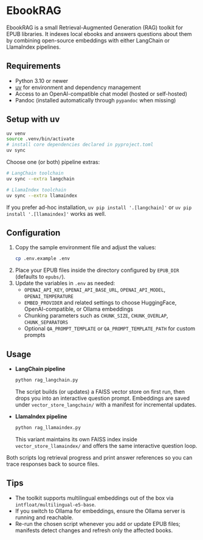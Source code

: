 # EbookRAG

EbookRAG is a small Retrieval-Augmented Generation (RAG) toolkit for EPUB libraries. It indexes local ebooks and answers questions about them by combining open-source embeddings with either LangChain or LlamaIndex pipelines.

## Requirements
- Python 3.10 or newer
- [uv](https://github.com/astral-sh/uv) for environment and dependency management
- Access to an OpenAI-compatible chat model (hosted or self-hosted)
- Pandoc (installed automatically through `pypandoc` when missing)

## Setup with uv
```bash
uv venv
source .venv/bin/activate
# install core dependencies declared in pyproject.toml
uv sync
```
Choose one (or both) pipeline extras:
```bash
# LangChain toolchain
uv sync --extra langchain

# LlamaIndex toolchain
uv sync --extra llamaindex
```
If you prefer ad-hoc installation, `uv pip install '.[langchain]'` or `uv pip install '.[llamaindex]'` works as well.

## Configuration
1. Copy the sample environment file and adjust the values:
   ```bash
   cp .env.example .env
   ```
2. Place your EPUB files inside the directory configured by `EPUB_DIR` (defaults to `epubs/`).
3. Update the variables in `.env` as needed:
   - `OPENAI_API_KEY`, `OPENAI_API_BASE_URL`, `OPENAI_API_MODEL`, `OPENAI_TEMPERATURE`
   - `EMBED_PROVIDER` and related settings to choose HuggingFace, OpenAI-compatible, or Ollama embeddings
   - Chunking parameters such as `CHUNK_SIZE`, `CHUNK_OVERLAP`, `CHUNK_SEPARATORS`
   - Optional `QA_PROMPT_TEMPLATE` or `QA_PROMPT_TEMPLATE_PATH` for custom prompts

## Usage
- **LangChain pipeline**
  ```bash
  python rag_langchain.py
  ```
  The script builds (or updates) a FAISS vector store on first run, then drops you into an interactive question prompt. Embeddings are saved under `vector_store_langchain/` with a manifest for incremental updates.

- **LlamaIndex pipeline**
  ```bash
  python rag_llamaindex.py
  ```
  This variant maintains its own FAISS index inside `vector_store_llamaindex/` and offers the same interactive question loop.

Both scripts log retrieval progress and print answer references so you can trace responses back to source files.

## Tips
- The toolkit supports multilingual embeddings out of the box via `intfloat/multilingual-e5-base`.
- If you switch to Ollama for embeddings, ensure the Ollama server is running and reachable.
- Re-run the chosen script whenever you add or update EPUB files; manifests detect changes and refresh only the affected books.
